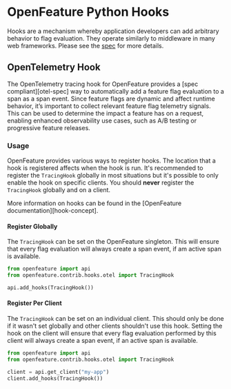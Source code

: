 # OpenFeature Python Hooks
Hooks are a mechanism whereby application developers can add arbitrary behavior to flag evaluation.
They operate similarly to middleware in many web frameworks. Please see the
[spec]("https://github.com/open-feature/spec/blob/main/specification/sections/04-hooks.md") for more details.

## OpenTelemetry Hook

The OpenTelemetry tracing hook for OpenFeature provides a [spec compliant][otel-spec] way to automatically add a feature flag evaluation to a span as a span event. Since feature flags are dynamic and affect runtime behavior, it’s important to collect relevant feature flag telemetry signals. This can be used to determine the impact a feature has on a request, enabling enhanced observability use cases, such as A/B testing or progressive feature releases.

### Usage

OpenFeature provides various ways to register hooks. The location that a hook is registered affects when the hook is run. It's recommended to register the `TracingHook` globally in most situations but it's possible to only enable the hook on specific clients. You should **never** register the `TracingHook` globally and on a client.

More information on hooks can be found in the [OpenFeature documentation][hook-concept].

#### Register Globally

The `TracingHook` can be set on the OpenFeature singleton. This will ensure that every flag evaluation will always create a span event, if am active span is available.

```python
from openfeature import api
from openfeature.contrib.hooks.otel import TracingHook

api.add_hooks(TracingHook())
```

#### Register Per Client

The `TracingHook` can be set on an individual client. This should only be done if it wasn't set globally and other clients shouldn't use this hook. Setting the hook on the client will ensure that every flag evaluation performed by this client will always create a span event, if an active span is available.

```python
from openfeature import api
from openfeature.contrib.hooks.otel import TracingHook

client = api.get_client("my-app")
client.add_hooks(TracingHook())
```
